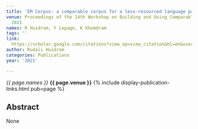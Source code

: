 ```yaml
---
title: 'EM Corpus: a comparable corpus for a less-resourced language pair Manipuri-English'
venue: Proceedings of the 14th Workshop on Building and Using Comparable Corpora …,
  2021
names: R Huidrom, Y Lepage, K Khomdram
tags: ''
link: 
  https://scholar.google.com/citations?view_op=view_citation&hl=en&user=mQuoBfsAAAAJ&pagesize=100&sortby=pubdate&citation_for_view=mQuoBfsAAAAJ:9yKSN-GCB0IC
author: Rudali Huidrom
categories: Publications
year: '2021'

---
```


*{{ page.names }}*
**{{ page.venue }}**
{% include display-publication-links.html pub=page %}
## Abstract

None